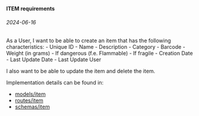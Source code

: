 <b>ITEM requirements</b>
<h6>2024-06-16</h6>
As a User, I want to be able to create an item that has the following characteristics:
- Unique ID
- Name
- Description
- Category
- Barcode
- Weight (in grams)
- If dangerous (f.e. Flammable)
- If fragile
- Creation Date
- Last Update Date
- Last Update User

I also want to be able to update the item and delete the item.

Implementation details can be found in:
- [models/item](/backend/models/item.py)
- [routes/item](/backend/routes/item.py)
- [schemas/item](/backend/schemas/item.py)